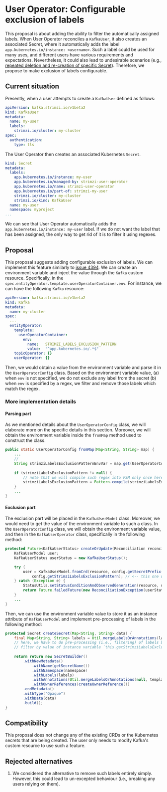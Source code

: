 # User Operator: Configurable exclusion of labels

This proposal is about adding the ability to filter the automatically assigned labels.
When User Operator reconciles a `KafkaUser`, it also creates an associated Secret, where it automatically adds the label
`app.kubernetes.io/instance: <username>`.
Such a label could be used for many uses, and different users have various requirements and expectations.
Nevertheless, it could also lead to undesirable scenarios (e.g., [repeated deletion and re-creation of specific Secret](https://github.com/strimzi/strimzi-kafka-operator/issues/5690)).
Therefore, we propose to make exclusion of labels configurable.

## Current situation

Presently, when a user attempts to create a `KafkaUser` defined as follows:
```yaml
apiVersion: kafka.strimzi.io/v1beta2
kind: KafkaUser
metadata:
  name: my-user
  labels:
    strimzi.io/cluster: my-cluster
spec:
  authentication:
    type: tls
```
The User Operator then creates an associated Kubernetes `Secret`.
```yaml
kind: Secret
metadata:
  labels:
    app.kubernetes.io/instance: my-user
    app.kubernetes.io/managed-by: strimzi-user-operator
    app.kubernetes.io/name: strimzi-user-operator
    app.kubernetes.io/part-of: strimzi-my-user
    strimzi.io/cluster: my-cluster
    strimzi.io/kind: KafkaUser
  name: my-user
  namespace: myproject
...
```
We can see that User Operator automatically adds the `app.kubernetes.io/instance: my-user` label.
If we do not want the label that has been assigned, the only way to get rid of it is to filter it using regexes.

## Proposal

This proposal suggests adding configurable exclusion of labels.
We can implement this feature similarly to [issue 4394](https://github.com/strimzi/strimzi-kafka-operator/pull/4791).
We can create an environment variable and inject the value through the `Kafka` custom resource.
Specifically, in the `spec.entityOperator.template.userOperatorContainer.env`.
For instance, we can have the following `Kafka` resource:
```yaml
apiVersion: kafka.strimzi.io/v1beta2
kind: Kafka
metadata:
  name: my-cluster
spec:
  ...
  entityOperator:
    template:
      userOperatorContainer:
        env:
          name:   STRIMZI_LABELS_EXCLUSION_PATTERN
          value:  "^app.kubernetes.io/.*$"
    topicOperator: {}
    userOperator: {}
```
Then, we would obtain a value from the environment variable and parse it in the `UserOperatorConfig` class.
Based on the environment variable value, (a) when `env` is not specified, we do not exclude any label from the secret
(b) when `env` is specified by a regex, we filter and remove those labels which match the regex.

### More implementation details

#### Parsing part

As we mentioned details about the `UserOperatorConfig` class, we will elaborate more on the specific details in this section.
Moreover, we will obtain the environment variable inside the `fromMap` method used to construct the class.
```java
public static UserOperatorConfig fromMap(Map<String, String> map) {
    ...
    // 
    String strimziLabelsExclusionPatternEnvVar = map.get(UserOperatorConfig.STRIMZI_LABELS_EXCLUSION_PATTERN);
    
    if (strimziLabelsExclusionPattern != null) {
        // note that we will compile such regex into FSM only once here and thus eliminate workload inside KafkaUserModel
        strimziLabelsExclusionPattern = Pattern.compile(strimziLabelsExclusionPatternEnvVar);
    }
    ...
}
```

#### Exclusion part

The exclusion part will be placed in the `KafkaUserModel` class.
Moreover, we would need to get the value of the environment variable to such a class.
In the `UserOperatorConfig` class, we will obtain the environment variable value, and then in the `KafkaUserOperator` class, specifically in the following method:
```java
protected Future<KafkaUserStatus> createOrUpdate(Reconciliation reconciliation, KafkaUser resource) {
    KafkaUserModel user;
    KafkaUserStatus userStatus = new KafkaUserStatus();

    try {
        user = KafkaUserModel.fromCrd(resource, config.getSecretPrefix(), config.isAclsAdminApiSupported(),config.isKraftEnabled(), 
            config.getStrimziLabelsExclusionPattern); // <-- this one we will inject into KafkaUserModel class
    } catch (Exception e) {
        StatusUtils.setStatusConditionAndObservedGeneration(resource, userStatus, Future.failedFuture(e));
        return Future.failedFuture(new ReconciliationException(userStatus, e));
    }
    ...
}
```
Then, we can use the environment variable value to store it as an instance attribute of `KafkaUserModel` and implement pre-processing of labels in the
following method:
```java
protected Secret createSecret(Map<String, String> data) {
    final Map<String, String> labels = Util.mergeLabelsOrAnnotations(labels.toMap(), templateSecretLabels);
    // here, we have to do pre-processing (i.e., filtering) of labels by exclusion pattern
    // filter by value of instance variable `this.getStrimziLabelsExclusionPattern`
    
    return return new SecretBuilder()
        .withNewMetadata()
            .withName(getSecretName())
            .withNamespace(namespace)
            .withLabels(labels)
            .withAnnotations(Util.mergeLabelsOrAnnotations(null, templateSecretAnnotations))
            .withOwnerReferences(createOwnerReference())
        .endMetadata()
        .withType("Opaque")
        .withData(data)
        .build();
}
```

## Compatibility

This proposal does not change any of the existing CRDs or the Kubernetes secrets that are being created.
The user only needs to modify Kafka's custom resource to use such a feature.

## Rejected alternatives

1. We considered the alternative to remove such labels entirely simply. However, this could lead to un-excepted behaviour (i.e., breaking any users relying on them).
